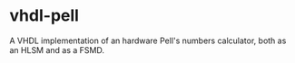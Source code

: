 # vhdl-pell
A VHDL implementation of an hardware Pell's numbers calculator, both as an HLSM and as a FSMD.
